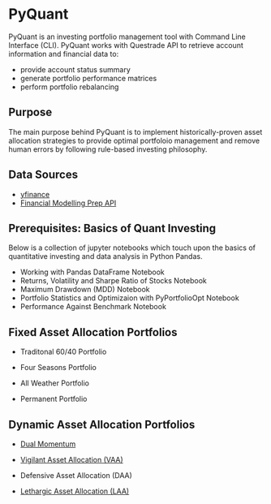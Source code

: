 # PyQuant

PyQuant is an investing portfolio management tool with Command Line Interface (CLI). PyQuant works with Questrade API to retrieve account information and financial data to:

- provide account status summary
- generate portfolio performance matrices 
- perform portfolio rebalancing

## Purpose

The main purpose behind PyQuant is to implement historically-proven asset allocation strategies to provide optimal portfoloio management and remove human errors by following rule-based investing philosophy.

## Data Sources <a name="data-sources"></a>

- [yfinance](https://pypi.org/project/yfinance/)
- [Financial Modelling Prep API](https://financialmodelingprep.com/developer/docs/)

## Prerequisites: Basics of Quant Investing <a name="prerequisites"></a>

Below is a collection of jupyter notebooks which touch upon the basics of quantitative investing and data analysis in Python Pandas.

- Working with Pandas DataFrame Notebook
- Returns, Volatility and Sharpe Ratio of Stocks Notebook
- Maximum Drawdown (MDD) Notebook
- Portfolio Statistics and Optimizaion with PyPortfolioOpt Notebook
- Performance Against Benchmark Notebook

## Fixed Asset Allocation Portfolios <a name="fixed-asset-allocations"></a>

- Traditonal 60/40 Portfolio

- Four Seasons Portfolio

- All Weather Portfolio

- Permanent Portfolio

## Dynamic Asset Allocation Portfolios <a name="dynamic-asset-allocations"></a>

- [Dual Momentum](https://papers.ssrn.com/sol3/papers.cfm?abstract_id=2042750)

- [Vigilant Asset Allocation (VAA)](https://papers.ssrn.com/sol3/papers.cfm?abstract_id=3002624)

- Defensive Asset Allocation (DAA) <a name="defensive-asset-allocations"></a>

- [Lethargic Asset Allocation (LAA)](https://papers.ssrn.com/sol3/papers.cfm?abstract_id=3498092)

